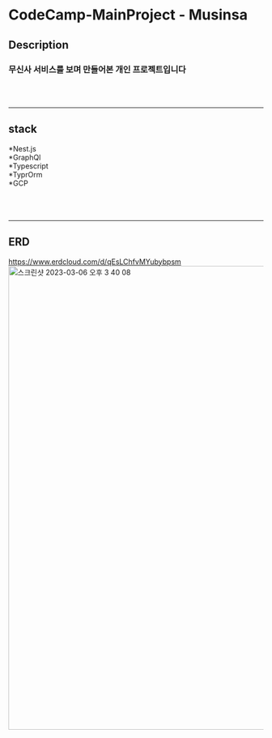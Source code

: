 <h1> CodeCamp-MainProject - Musinsa </h1>

## Description

### 무신사 서비스를 보며 만들어본 개인 프로젝트입니다
<br/><br/>

---------------------



## stack
 *Nest.js <br/>
 *GraphQl<br/>
 *Typescript<br/>
 *TyprOrm<br/>
 *GCP<br/>
 <br/><br/><br/>
 
 
 ----------------------
 
 ## ERD
 https://www.erdcloud.com/d/qEsLChfvMYubybpsm
<img width="916" alt="스크린샷 2023-03-06 오후 3 40 08" src="https://user-images.githubusercontent.com/113571059/223037721-5d62367e-5708-44fe-b4a2-e98a895db9ee.png">

<br/><br/><br/><br/>
